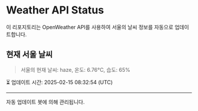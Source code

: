 
# Weather API Status

이 리포지토리는 OpenWeather API를 사용하여 서울의 날씨 정보를 자동으로 업데이트합니다.

## 현재 서울 날씨
> 서울의 현재 날씨: haze, 온도: 6.76°C, 습도: 65%

⏳ 업데이트 시간: 2025-02-15 08:32:54 (UTC)

---
자동 업데이트 봇에 의해 관리됩니다.
